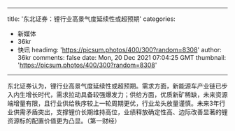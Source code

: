 
---
title: '东北证券：锂行业高景气度延续性或超预期'
categories: 
 - 新媒体
 - 36kr
 - 快讯
headimg: 'https://picsum.photos/400/300?random=8308'
author: 36kr
comments: false
date: Mon, 20 Dec 2021 07:04:25 GMT
thumbnail: 'https://picsum.photos/400/300?random=8308'
---

<div>   
东北证券认为，锂行业高景气度延续性或超预期。需求方面，新能源车产业链已步入内生增长时代，需求拉动具备较强爆发力；供给方面，优质新矿稀缺，未来资源端增量有限，且行业供给秩序较上一轮周期更优，行业龙头放量谨慎。未来3年行业供需矛盾突出，支撑锂价长期维持高位，业绩释放确定性高、边际改善显著的锂资源标的配置价值更为凸显。（第一财经）  
</div>
            